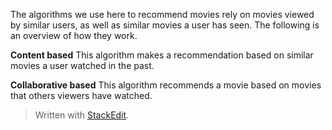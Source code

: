 ﻿The algorithms we use here to recommend movies rely on movies viewed by similar users, as well as similar movies a user has seen. The following is an overview of how they work.

**Content based**
This algorithm makes a recommendation based on similar movies a user watched in the past.

**Collaborative based**
This algorithm recommends a movie based on movies that others viewers have watched. 

> Written with [StackEdit](https://stackedit.io/).

